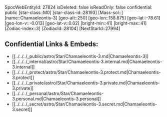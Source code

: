 ﻿---
location: [-78.61,-158.875,250]
type: Star
tags:
- astro/Star

---
SpocWebEntityId: 27824
isDeleted: false
isReadOnly: false
confidential: public
[star-class::M0]
[star-class-id::28193]
[Mass-sol::]
[name::Chamaeleontis-3]
[geo-alt::250]
[geo-lon::158.875]
[geo-lat::-78.61]
[geo-lon-v::-0.013]
[geo-lat-v::0.02]
[bright-min::41]
[bright-max::41]
[Zodiac-index::3]
[ZodiacId::28104]
[NextStarId::27994]



## Confidential Links & Embeds: 
- [[../../../_public/astro/Star/Chamaeleontis-3.md|Chamaeleontis-3]] 
- [[../../../_internal/astro/Star/Chamaeleontis-3.internal.md|Chamaeleontis-3.internal]] 
- [[../../../_protect/astro/Star/Chamaeleontis-3.protect.md|Chamaeleontis-3.protect]] 
- [[../../../_private/astro/Star/Chamaeleontis-3.private.md|Chamaeleontis-3.private]] 
- [[../../../_personal/astro/Star/Chamaeleontis-3.personal.md|Chamaeleontis-3.personal]] 
- [[../../../_secret/astro/Star/Chamaeleontis-3.secret.md|Chamaeleontis-3.secret]]

